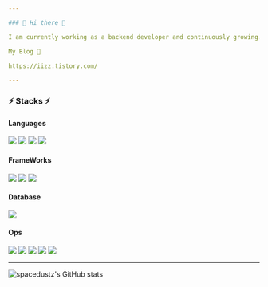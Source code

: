 ```yaml
---

### 👋 Hi there 👋

I am currently working as a backend developer and continuously growing.

My Blog 🌱

https://iizz.tistory.com/

---
```


### ⚡ Stacks ⚡

#### Languages
<img src="https://img.shields.io/badge/Kotlin-7F52FF?style=flat-square&logo=Kotlin&logoColor=white"/> <img src="https://img.shields.io/badge/Dart-0175C2?style=flat-square&logo=Dart&logoColor=white"/> <img src="https://img.shields.io/badge/TypeScript-3178C6?style=flat-square&logo=TypeScript&logoColor=white"/> <img src="https://img.shields.io/badge/Java-007396?style=flat-square&logo=Java&logoColor=white">

#### FrameWorks
<img src="https://img.shields.io/badge/Spring Boot-6DB33F?style=flat-square&logo=Spring Boot&logoColor=white"/> <img src="https://img.shields.io/badge/Flutter-02569B?style=flat-square&logo=Flutter&logoColor=white"/> <img src="https://img.shields.io/badge/Firebase-FFCA28?style=flat-square&logo=Firebase&logoColor=white"/>

#### Database
<img src="https://img.shields.io/badge/MySQL-4479A1?style=flat-square&logo=MySQL&logoColor=white"/>

#### Ops
<img src="https://img.shields.io/badge/Docker-2496ED?style=flat-square&logo=Docker&logoColor=white"/> <img src="https://img.shields.io/badge/Kubernetes-326CE5?style=flat-square&logo=Kubernetes&logoColor=white"/> <img src="https://img.shields.io/badge/Amazon AWS-232F3E?style=flat-square&logo=Amazon AWS&logoColor=white"/> <img src="https://img.shields.io/badge/GitHub Actions-2088FF?style=flat-square&logo=GitHub Actions&logoColor=white"/> <img src="https://img.shields.io/badge/GitHub Actions-2088FF?style=flat-square&logo=Jenkins&logoColor=white"/>

---

<!--
**spacedustz/spacedustz** is a ✨ _special_ ✨ repository because its `README.md` (this file) appears on your GitHub profile.

Here are some ideas to get you started:

- 🔭 I’m currently working on ...
- 🌱 I’m currently learning ...
- 👯 I’m looking to collaborate on ...
- 🤔 I’m looking for help with ...
- 💬 Ask me about ...
- 📫 How to reach me: ...
- 😄 Pronouns: ...
- ⚡ Fun fact: ...
-->

![spacedustz's GitHub stats](https://github-readme-stats.vercel.app/api?username=spacedustz&show_icons=true&theme=tokyonight)
